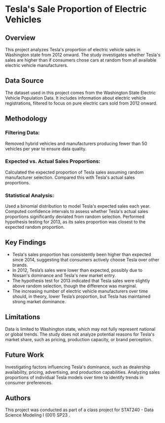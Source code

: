 # Tesla's Sale Proportion of Electric Vehicles
## Overview
This project analyzes Tesla's proportion of electric vehicle sales in Washington state from 2012 onward. The study investigates whether Tesla's sales are higher than if consumers chose cars at random from all available electric vehicle manufacturers.

## Data Source
The dataset used in this project comes from the Washington State Electric Vehicle Population Data. It includes information about electric vehicle registrations, filtered to focus on pure electric cars sold from 2012 onward.

## Methodology
### Filtering Data: 
Removed hybrid vehicles and manufacturers producing fewer than 50 vehicles per year to ensure data quality.
### Expected vs. Actual Sales Proportions:
Calculated the expected proportion of Tesla sales assuming random manufacturer selection.
Compared this with Tesla's actual sales proportions.
### Statistical Analysis:
Used a binomial distribution to model Tesla's expected sales each year.
Computed confidence intervals to assess whether Tesla's actual sales proportions significantly deviated from random selection.
Performed hypothesis testing for 2013, as its sales proportion was closest to the expected random proportion.
## Key Findings
  - Tesla's sales proportion has consistently been higher than expected since 2014, suggesting that consumers actively choose Tesla over other brands.
  - In 2012, Tesla’s sales were lower than expected, possibly due to Nissan's dominance and Tesla's new market entry.
  - The hypothesis test for 2013 indicated that Tesla sales were slightly above random selection, though the difference was marginal.
  - The increasing number of electric vehicle manufacturers over time should, in theory, lower Tesla’s proportion, but Tesla has maintained strong market dominance.
## Limitations
Data is limited to Washington state, which may not fully represent national or global trends.
The study does not analyze potential reasons for Tesla's market share, such as pricing, production capacity, or brand perception.
## Future Work
Investigating factors influencing Tesla's dominance, such as dealership availability, pricing, advertising, and production capabilities.
Analyzing sales proportions of individual Tesla models over time to identify trends in consumer preferences.
## Authors
This project was conducted as part of a class project for STAT240 - Data Science Modeling I (001) SP23 .

